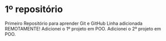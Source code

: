 # 1º repositório
 Primeiro Repositório para aprender Git e GitHub
 Linha adicionada REMOTAMENTE!
 Adicionei o 1º projeto em POO.
 Adicionei o 2º projeto em POO.
